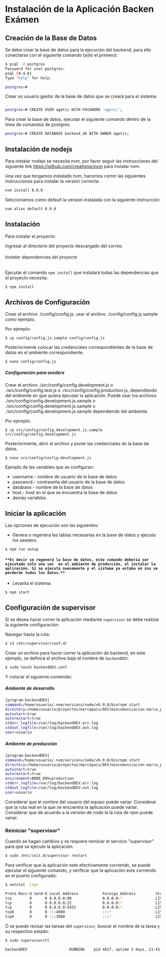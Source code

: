 # Instalación de la Aplicación Backen Exámen


## Creación de la Base de Datos
Se debe crear la base de datos para la ejecución del backend, para ello conectarse con el siguiente comando (sólo el primero):
```sh
$ psql -U postgres
Password for user postgres:
psql (9.4.6)
Type "help" for help.

postgres=#
```
Crear un usuario gestor de la base de datos que se creará para el sistema:
```sh

postgres=# CREATE USER agetic WITH PASSWORD 'agetic';
```
Para crear la base de datos, ejecutar el siguiente comando dentro de la línea de comandos de postgres:
```sh
postgres=# CREATE DATABASE backend_db WITH OWNER agetic;
```

## Instalación de nodejs

Para instalar nodejs se necesita nvm, por favor seguir las instrucciones del siguiente link https://github.com/creationix/nvm para instalar nvm.

Una vez que tengamos instalado nvm, hacemos correr las siguientes instrucciones para instalar la versión correcta:
```sh
nvm install 8.9.0
```
Selccionamos como default la version instalada con la siguiente instrucción:

```sh
nvm alias default 8.9.0
```
## Instalación

Para instalar el proyecto:

Ingresar al directorio del proyecto descargado del correo.

###### Instalar dependencias del proyecto

Ejecutar el comando `npm install` que instalará todas las dependencias que el proyecto necesita:
```sh
$ npm install
```

## Archivos de Configuración

Crear el archivo ./config/config.js, usar el archivo ./config/config.js.sample como ejemplo.

Por ejemplo:
```
$ cp config/config.js.sample config/config.js
```
Posteriormente colocar las credenciales correspondientes de la base de datos en el ambiente correspondiente.

```
$ nano config/config.js
```

##### Configuración para seeders

Crear el archivo ./src/config/config.development.js o ./src/config/config.test.js o ./src/config/config.production.js, dependiendo del ambiente en que quiera ejecutar la aplicación.
Puede usar los archivos ./src/config/config.development.js.sample o ./src/config/config.development.js.sample o ./src/config/config.development.js.sample dependiendo del ambiente.

Por ejemplo:
```
$ cp src/config/config.development.js.sample src/config/config.development.js
```
Posteriormente, abrir el archivo y poner las credenciales de la base de datos.

```
$ nano src/config/config.development.js
```

Ejemplo de las variables que se configuran:

- username.- nombre de usuario de la base de datos
- password.- contraseña del usuario de la base de datos
- database.- nombre de la base de datos
- host.- host en el que se encuentra la base de datos
- demás variables.

## Iniciar la aplicación

Las opciones de ejecución son las siguientes:

- Genera o regenera las tablas necesarias en la base de datos y ejecuta los seeders.
```
$ npm run setup
```
#### `**Es decir se regenerá la base de datos, este comando debería ser ejecutado sólo una vez  en el ambiente de producción, al instalar la aplicación. Si se ejecuta nuevamente y el sistema ya estaba en uso se perderán todos los datos.**`

- Levanta el sistema.
```
$ npm start
```

## Configuración de supervisor
Si se desea hacer correr la aplicación mediante `supervisor` se debe realizar la siguiente configuración:

Navegar hasta la ruta:
```sh
$ cd /etc/supervisor/conf.d/
```
Crear un archivo para hacer correr la aplicación de backend, en este ejemplo, se definirá el archivo bajo el nombre de `backendDEV`:
```sh
$ sudo touch backendDEV.conf
```
Y colocar el siguiente contenido:

##### Ambiente de desarrollo

```sh
[program:backendDEV]
command=/home/usuario/.nvm/versions/node/v6.9.0/bin/npm start
directory=/home/usuario/proyectos/marcapais/DEV/mincomunicacion-marca_pais-backend
autostart=true
autorestart=true
stderr_logfile=/var/log/backendDEV.err.log
stdout_logfile=/var/log/backendDEV.out.log
user=usuario
```

##### Ambiente de producción

```sh
[program:backendDEV]
command=/home/usuario/.nvm/versions/node/v6.9.0/bin/npm start
directory=/home/usuario/proyectos/marcapais/DEV/mincomunicacion-marca_pais-backend
autostart=true
autorestart=true
environment=NODE_ENV=production
stderr_logfile=/var/log/backendDEV.err.log
stdout_logfile=/var/log/backendDEV.out.log
user=usuario
```

Considerar que el nombre del usuario del equipo puede variar.
Considerar que la ruta real en la que se encuentra la aplicación puede variar.
Considerar que de acuerdo a la versión de node la la ruta de npm puede variar.

### Reiniciar "supervisor"
Cuando se hagan cambios y se requiere reiniciar el servicio "supervisor" para que se ejecute la aplicación:
```sh
$ sudo /etc/init.d/supervisor restart
```
Para verificar que la aplicación este efectivamente corriendo, se puede ejecutar el siguiente comando, y verificar que la aplicación este corriendo en el puerto configurado:
```sh
$ netstat -ltpn

Proto Recv-Q Send-Q Local Address           Foreign Address         State       PID/Program name
tcp        0      0 0.0.0.0:80              0.0.0.0:*               LISTEN      -               
tcp        0      0 0.0.0.0:22              0.0.0.0:*               LISTEN      -               
tcp        0      0 0.0.0.0:5432            0.0.0.0:*               LISTEN      -               
tcp6       0      0 :::4000                 :::*                    LISTEN      32274/nodejs
tcp6       0      0 :::3000                 :::*                    LISTEN      4381/gulp
```

Ó se puede revisar las tareas del `supervisor`, buscar el nombre de la tarea y su respectivo estado:
```sh
$ sudo supervisorctl

backendDEV                   RUNNING    pid 4617, uptime 3 days, 21:41:05
```
